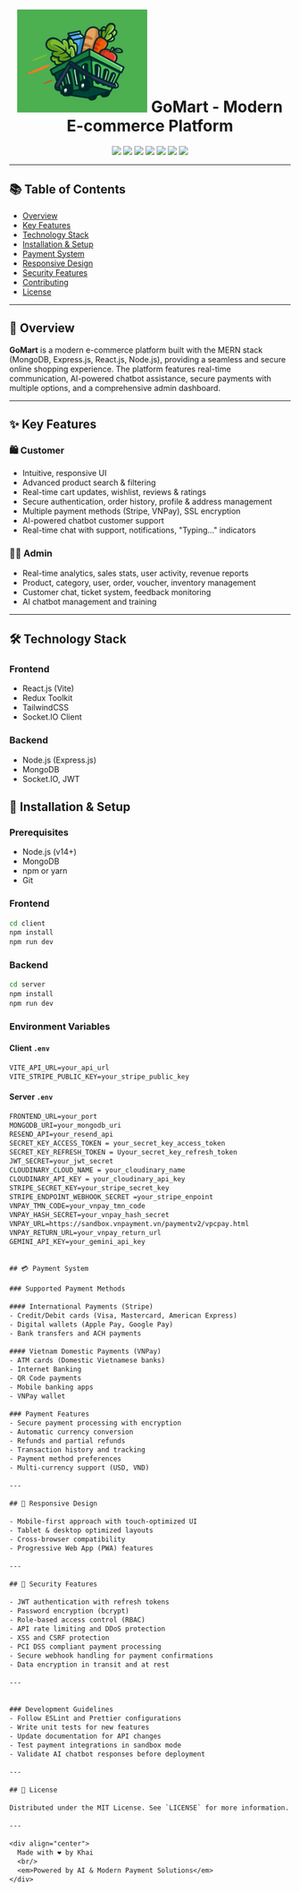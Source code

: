 <div align="center">
  <h1>
  <img src='./client/src/assets/logo_icon.png'>
   GoMart - Modern E-commerce Platform</h1>
  <p>
    <img src="https://img.shields.io/badge/MongoDB-4EA94B?style=for-the-badge&logo=mongodb&logoColor=white"/>
    <img src="https://img.shields.io/badge/Express.js-404D59?style=for-the-badge"/>
    <img src="https://img.shields.io/badge/React-20232A?style=for-the-badge&logo=react&logoColor=61DAFB"/>
    <img src="https://img.shields.io/badge/Node.js-43853D?style=for-the-badge&logo=node.js&logoColor=white"/>
    <img src="https://img.shields.io/badge/Redux-593D88?style=for-the-badge&logo=redux&logoColor=white"/>
    <img src="https://img.shields.io/badge/Tailwind_CSS-38B2AC?style=for-the-badge&logo=tailwind-css&logoColor=white"/>
    <img src="https://img.shields.io/badge/Socket.io-010101?style=for-the-badge&logo=socket.io&logoColor=white"/>
  </p>
</div>

---

## 📚 Table of Contents

- [Overview](#-overview)
- [Key Features](#-key-features)
- [Technology Stack](#-technology-stack)
- [Installation & Setup](#-installation--setup)
- [Payment System](#-payment-system)
- [Responsive Design](#-responsive-design)
- [Security Features](#-security-features)
- [Contributing](#-contributing)
- [License](#-license)

---

## 📝 Overview

**GoMart** is a modern e-commerce platform built with the MERN stack (MongoDB, Express.js, React.js, Node.js), providing a seamless and secure online shopping experience. The platform features real-time communication, AI-powered chatbot assistance, secure payments with multiple options, and a comprehensive admin dashboard.

---

## ✨ Key Features

### 🛍️ Customer

- Intuitive, responsive UI
- Advanced product search & filtering
- Real-time cart updates, wishlist, reviews & ratings
- Secure authentication, order history, profile & address management
- Multiple payment methods (Stripe, VNPay), SSL encryption
- AI-powered chatbot customer support
- Real-time chat with support, notifications, "Typing..." indicators

### 👨‍💼 Admin

- Real-time analytics, sales stats, user activity, revenue reports
- Product, category, user, order, voucher, inventory management
- Customer chat, ticket system, feedback monitoring
- AI chatbot management and training

---

## 🛠️ Technology Stack

### Frontend

- React.js (Vite)
- Redux Toolkit
- TailwindCSS
- Socket.IO Client

### Backend

- Node.js (Express.js)
- MongoDB
- Socket.IO, JWT


## 🚀 Installation & Setup

### Prerequisites

- Node.js (v14+)
- MongoDB
- npm or yarn
- Git

### Frontend

```bash
cd client
npm install
npm run dev
```

### Backend

```bash
cd server
npm install
npm run dev
```

### Environment Variables

#### Client `.env`
```env
VITE_API_URL=your_api_url
VITE_STRIPE_PUBLIC_KEY=your_stripe_public_key
```

#### Server `.env`
```env
FRONTEND_URL=your_port
MONGODB_URI=your_mongodb_uri
RESEND_API=your_resend_api
SECRET_KEY_ACCESS_TOKEN = your_secret_key_access_token
SECRET_KEY_REFRESH_TOKEN = Uyour_secret_key_refresh_token
JWT_SECRET=your_jwt_secret
CLOUDINARY_CLOUD_NAME = your_cloudinary_name
CLOUDINARY_API_KEY = your_cloudinary_api_key
STRIPE_SECRET_KEY=your_stripe_secret_key
STRIPE_ENDPOINT_WEBHOOK_SECRET =your_stripe_enpoint
VNPAY_TMN_CODE=your_vnpay_tmn_code
VNPAY_HASH_SECRET=your_vnpay_hash_secret
VNPAY_URL=https://sandbox.vnpayment.vn/paymentv2/vpcpay.html
VNPAY_RETURN_URL=your_vnpay_return_url
GEMINI_API_KEY=your_gemini_api_key


## 💳 Payment System

### Supported Payment Methods

#### International Payments (Stripe)
- Credit/Debit cards (Visa, Mastercard, American Express)
- Digital wallets (Apple Pay, Google Pay)
- Bank transfers and ACH payments

#### Vietnam Domestic Payments (VNPay)
- ATM cards (Domestic Vietnamese banks)
- Internet Banking
- QR Code payments
- Mobile banking apps
- VNPay wallet

### Payment Features
- Secure payment processing with encryption
- Automatic currency conversion
- Refunds and partial refunds
- Transaction history and tracking
- Payment method preferences
- Multi-currency support (USD, VND)

---

## 📱 Responsive Design

- Mobile-first approach with touch-optimized UI
- Tablet & desktop optimized layouts
- Cross-browser compatibility
- Progressive Web App (PWA) features

---

## 🔐 Security Features

- JWT authentication with refresh tokens
- Password encryption (bcrypt)
- Role-based access control (RBAC)
- API rate limiting and DDoS protection
- XSS and CSRF protection
- PCI DSS compliant payment processing
- Secure webhook handling for payment confirmations
- Data encryption in transit and at rest

---


### Development Guidelines
- Follow ESLint and Prettier configurations
- Write unit tests for new features
- Update documentation for API changes
- Test payment integrations in sandbox mode
- Validate AI chatbot responses before deployment

---

## 📄 License

Distributed under the MIT License. See `LICENSE` for more information.

---

<div align="center">
  Made with ❤️ by Khai
  <br/>
  <em>Powered by AI & Modern Payment Solutions</em>
</div>